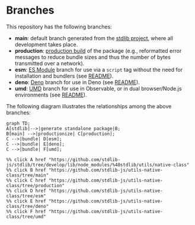 <!--

@license Apache-2.0

Copyright (c) 2022 The Stdlib Authors.

Licensed under the Apache License, Version 2.0 (the "License");
you may not use this file except in compliance with the License.
You may obtain a copy of the License at

    http://www.apache.org/licenses/LICENSE-2.0

Unless required by applicable law or agreed to in writing, software
distributed under the License is distributed on an "AS IS" BASIS,
WITHOUT WARRANTIES OR CONDITIONS OF ANY KIND, either express or implied.
See the License for the specific language governing permissions and
limitations under the License.

-->

# Branches

This repository has the following branches:

-   **main**: default branch generated from the [stdlib project][stdlib-url], where all development takes place.
-   **production**: [production build][production-url] of the package (e.g., reformatted error messages to reduce bundle sizes and thus the number of bytes transmitted over a network).
-   **esm**: [ES Module][esm-url] branch for use via a `script` tag without the need for installation and bundlers (see [README][esm-readme]).
-   **deno**: [Deno][deno-url] branch for use in Deno (see [README][deno-readme]).
-   **umd**: [UMD][umd-url] branch for use in Observable, or in dual browser/Node.js environments (see [README][umd-readme]).

The following diagram illustrates the relationships among the above branches:

```mermaid
graph TD;
A[stdlib]-->|generate standalone package|B;
B[main] -->|productionize| C[production];
C -->|bundle| D[esm];
C -->|bundle| E[deno];
C -->|bundle| F[umd];

%% click A href "https://github.com/stdlib-js/stdlib/tree/develop/lib/node_modules/%40stdlib/utils/native-class"
%% click B href "https://github.com/stdlib-js/utils-native-class/tree/main"
%% click C href "https://github.com/stdlib-js/utils-native-class/tree/production"
%% click D href "https://github.com/stdlib-js/utils-native-class/tree/esm"
%% click E href "https://github.com/stdlib-js/utils-native-class/tree/deno"
%% click F href "https://github.com/stdlib-js/utils-native-class/tree/umd"
```

[stdlib-url]: https://github.com/stdlib-js/stdlib/tree/develop/lib/node_modules/%40stdlib/utils/native-class
[production-url]: https://github.com/stdlib-js/utils-native-class/tree/production
[deno-url]: https://github.com/stdlib-js/utils-native-class/tree/deno
[deno-readme]: https://github.com/stdlib-js/utils-native-class/blob/deno/README.md
[umd-url]: https://github.com/stdlib-js/utils-native-class/tree/umd
[umd-readme]: https://github.com/stdlib-js/utils-native-class/blob/umd/README.md
[esm-url]: https://github.com/stdlib-js/utils-native-class/tree/esm
[esm-readme]: https://github.com/stdlib-js/utils-native-class/blob/esm/README.md